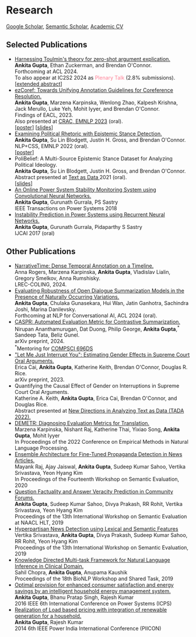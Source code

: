 # Research

<a href="https://scholar.google.co.in/citations?user=7nq1kBMAAAAJ&hl=en">Google Scholar</a>, <a href="https://www.semanticscholar.org/author/Ankita-Gupta/2110760579">Semantic Scholar</a>, <a href="https://ankitaiisc.github.io/images/Ankita_CV_2024.pdf">Academic CV</a>

## Selected Publications
<ul>
    <li><a href="https://openreview.net/forum?id=4DQNkZoAUY5&referrer=%5BAuthor%20Console%5D(%2Fgroup%3Fid%3Daclweb.org%2FACL%2FARR%2F2024%2FFebruary%2FAuthors%23your-submissions)">Harnessing Toulmin's theory for zero-shot argument explication.</a><br/>
      <b>Ankita Gupta</b>, Ethan Zuckerman, and Brendan O'Connor.<br/>
      Forthcoming at ACL 2024.<br/>
      To also appear at IC2S2 2024 as <font color="#FF8096"> Plenary Talk </font>  (2.8% submissions). <br/>
      [<a href="https://ankitaiisc.github.io/images/argex_ic2s2_submission_nonannon_1.pdf">extended abstract</a>]
    </li>
  <li><a href="https://arxiv.org/abs/2210.07188"> ezCoref: Towards Unifying Annotation Guidelines for Coreference Resolution.</a><br/>
     <b>Ankita Gupta</b>, Marzena Karpinska, Wenlong Zhao, Kalpesh Krishna, Jack Merullo, Luke Yeh, Mohit Iyyer, and Brendan O'Connor.<br/>
    Findings of EACL, 2023.<br/>
    Also presented at <a href="https://sites.google.com/view/crac2023/">CRAC, EMNLP 2023</a> (oral).<br/>
    [<a href="https://ankitaiisc.github.io/images/EACL_poster.pdf">poster</a>] [<a href="https://ankitaiisc.github.io/images/EACL_slides.pdf">slides</a>]
  </li>
  
  <li><a href="https://arxiv.org/pdf/2212.14486.pdf">Examining Political Rhetoric with Epistemic Stance Detection.</a><br/>
      <b>Ankita Gupta</b>, Su Lin Blodgett, Justin H. Gross, and Brendan O'Connor.<br/>
      NLP+CSS, EMNLP 2022 (oral).<br/>
      [<a href="https://ankitaiisc.github.io/images/NLP%2BCSS%20Poster.pdf">poster</a>]
  </li>
  
  <li>PoliBelief: A Multi-Source Epistemic Stance Dataset for Analyzing Political Ideology.<br/>
      <b>Ankita Gupta</b>, Su Lin Blodgett, Justin H. Gross, and Brendan O'Connor.<br/>
      Abstract presented at <a href="https://tada2021.org/">Text as Data </a> 2021 (oral).<br/>
      [<a href="https://ankitaiisc.github.io/images/TADA_v3_website.pdf">slides</a>]
  </li>
  
  <li><a href="https://ieeexplore.ieee.org/abstract/document/8486644">An Online Power System Stability Monitoring System using Convolutional Neural Networks.</a><br/>
      <b>Ankita Gupta</b>, Gurunath Gurrala, PS Sastry<br/>
      IEEE Transactions on Power Systems 2018<br/></li>
  <li><a href="https://cps.iisc.ac.in/wp-content/uploads/2018/12/0249.pdf">Instability Prediction in Power Systems using Recurrent Neural Networks.</a><br/>
      <b>Ankita Gupta</b>, Gurunath Gurrala, Pidaparthy S Sastry<br/>
      IJCAI 2017 (oral) <br/></li>
</ul>

## Other Publications
<ul>

<li><a href="https://arxiv.org/abs/1908.11443">NarrativeTime: Dense Temporal Annotation on a Timeline.</a><br/>
  Anna Rogers, Marzena Karpinska, <b>Ankita Gupta</b>, Vladislav Lialin, Gregory Smelkov, Anna Rumshisky.<br/>
  LREC-COLING, 2024.
</li>

<li><a href="https://arxiv.org/pdf/2311.08705v1"> Evaluating Robustness of Open Dialogue Summarization Models in the Presence of Naturally Occurring Variations.</a><br/>
<b>Ankita Gupta</b>, Chulaka Gunasekara, Hui Wan, Jatin Ganhotra, Sachindra Joshi, Marina Danilevsky.<br/>
   Forthcoming at NLP for Conversational AI, ACL 2024 (oral). 
</li>
    
<li><a href="http://arxiv.org/abs/2404.15565">CASPR: Automated Evaluation Metric for Contrastive Summarization.</a><br/>
  Nirupan Ananthamurugan, Dat Duong, Philip George, <b>Ankita Gupta</b>,<sup>*</sup> Sandeep Tata, Beliz Gunel.<br/>
  arXiv preprint, 2024.<br/>
  <sup>*</sup>Mentoring for <a href="https://sites.google.com/umass.edu/compsci696ds-spring2023/">COMPSCI 696DS</a>
</li>
  
<li><a href="https://osf.io/preprints/socarxiv/4dngy/">"Let Me Just Interrupt You": Estimating Gender Effects in Supreme Court Oral Arguments.</a><br/>
Erica Cai, <b>Ankita Gupta</b>, Katherine Keith, Brendan O'Connor, Douglas R. Rice.<br/>
arXiv preprint, 2023.
</li>
  
<li>Quantifying the Causal Effect of Gender on Interruptions in Supreme Court Oral Arguments.<br/>
      Katherine A. Keith, <b>Ankita Gupta</b>, Erica Cai, Brendan O'Connor, and Douglas Rice.<br/>
      Abstract presented at <a href="https://tada2022.org/">New Directions in Analyzing Text as Data (TADA 2022).</a></li>
  
<li><a href="https://arxiv.org/abs/2210.13746">DEMETR: Diagnosing Evaluation Metrics for Translation.</a><br/>
      Marzena Karpinska, Nishant Raj, Katherine Thai, Yixiao Song, <b>Ankita Gupta</b>, Mohit Iyyer<br/>
      In Proceedings of the 2022 Conference on Empirical Methods in Natural Language Processing.<br/></li>

<li><a href="https://www.aclweb.org/anthology/2020.semeval-1.236.pdf">Ensemble Architecture for Fine-Tuned Propaganda Detection in News Articles.</a><br/>
      Mayank Raj, Ajay Jaiswal, <b>Ankita Gupta</b>, Sudeep Kumar Sahoo, Vertika Srivastava, Yeon Hyang Kim<br/>
      In Proceedings of the Fourteenth Workshop on Semantic Evaluation, 2020<br/></li>
  
  <li><a href="https://www.aclweb.org/anthology/S19-2204.pdf"> Question Factuality and Answer Veracity Prediction in Community Forums.</a><br/>
      <b>Ankita Gupta</b>, Sudeep Kumar Sahoo, Divya Prakash, RR Rohit, Vertika Srivastava, Yeon Hyang Kim<br/>
      Proceedings of the 13th International Workshop on Semantic Evaluation at NAACL HLT, 2019<br/></li>

<li><a href="https://www.aclweb.org/anthology/S19-2189.pdf"> Hyperpartisan News Detection using Lexical and Semantic Features</a><br/>
      Vertika Srivastava, <b>Ankita Gupta</b>, Divya Prakash, Sudeep Kumar Sahoo, RR Rohit, Yeon Hyang Kim<br/>
      Proceedings of the 13th International Workshop on Semantic Evaluation, 2019<br/></li>

<li><a href="https://www.aclweb.org/anthology/W19-5052.pdf">Knowledge Directed Multi-task Framework for Natural Language Inference in Clinical Domain.</a><br/>
      Sahil Chopra, <b>Ankita Gupta</b>, Anupama Kaushik<br/>
      Proceedings of the 18th BioNLP Workshop and Shared Task, 2019<br/></li>
  
  <li><a href="https://ieeexplore.ieee.org/abstract/document/7584155">Optimal provision for enhanced consumer satisfaction and energy savings by an intelligent household energy management system.</a><br/>
      <b>Ankita Gupta</b>, Bhanu Pratap Singh, Rajesh Kumar<br/>
      2016 IEEE 6th International Conference on Power Systems (ICPS)<br/>
  </li>
  <li><a href="https://ieeexplore.ieee.org/abstract/document/7117653">Realization of Load based pricing with integration of renewable generation for a household.</a><br/>
      <b>Ankita Gupta</b>, Rajesh Kumar<br/>
      2014 6th IEEE Power India International Conference (PIICON)<br/>
  </li>
</ul>
